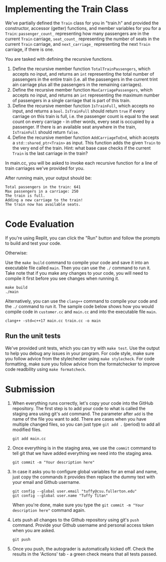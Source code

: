 # Implementing the Train Class
We've partially defined the `Train` class for you in "train.h" and provided the constructor, accessor (getter) functions, and member variables for you for a `Train`: `passenger_count_` representing how many passengers are in the current `Train` carriage, `seat_count_` representing the number of seats in the current `Train` carriage, and `next_carriage_` representing the next `Train` carriage, if there is one.

You are tasked with defining the recursive functions.
1. Define the recursive member function `TotalTrainPassengers`, which accepts no input, and returns an `int` representing the total number of passengers in the entire train (i.e. all the passengers in the current trint ain carriage plus all the passengers in the remaining carriages).
2. Define the recursive member function `MaxCarriagePassengers`, which accepts no input, and returns an `int` representing the maximum number of passengers in a single carriage that is part of this train.
3. Define the recursive member function `IsTrainFull`, which accepts no input, and returns a `bool`. `IsTrainFull` should return `true` if every carriage on this train is full, i.e. the passenger count is equal to the seat count on every carriage - in other words, every seat is occupied by a passenger. If there is an available seat anywhere in the train, `IsTrainFull` should return `false`.
4. Define the recursive member function `AddCarriageToEnd`, which accepts a `std::shared_ptr<Train>` as input. This function adds the given `Train` to the very end of the train. Hint: what base case checks if the current `Train` is the last carriage in the train?

In main.cc, you will be asked to invoke each recursive function for a line of train carriages we've provided for you.

After running main, your output should be:
```
Total passengers in the train: 641
Max passengers in a carriage: 250
The train is full.
Adding a new carriage to the train!
The train now has available seats.
```

# Code Evaluation

If you're using Replit, you can click the "Run" button and follow the prompts to build and test your code.

Otherwise:

Use the `make build` command to compile your code and save it into an executable file called `main`.
Then you can use the `./` command to run it. Take note that if you make any changes to your code, you will need to compile it first before you see changes when running it.

```
make build
./main
```

Alternatively, you can use the `clang++` command to compile your code and the `./` command to run it. 
The sample code below shows how you would compile code in `customer.cc` and `main.cc` and into the executable file `main`. 

```
clang++ -std=c++17 main.cc train.cc -o main
```


## Run the unit tests

We've provided unit tests, which you can try with ``make test``. Use the output to help you debug any issues in your program.
For code style, make sure you follow advice from the stylechecker using ``make stylecheck``.
For code formatting, make sure you follow advice from the formatchecker to improve code readbility using ``make formatcheck``.

# Submission
1. When everything runs correctly,  let's copy your code into the GitHub repository. The first step is to add your code to what is called the staging area using git's `add` command. The parameter after `add` is the name of the file you want to add. There are cases when you have multiple changed files, so you can just type `git add .` (period) to add all modified files.

    ```
    git add main.cc
    ```
1. Once everything is in the staging area, we use the `commit` command to tell git that we have added everything we need into the staging area.

    ```
    git commit -m "Your description here"
    ```
1. In case it asks you  to configure global variables for an email and name, just copy the commands it provides then replace the dummy text with your email and Github username.

    ```
    git config --global user.email "tuffy@csu.fullerton.edu"
    git config --global user.name "Tuffy Titan"
    ```
    When you're done, make sure you type the `git commit -m "Your description here"` command again.    
1. Lets push all changes to the Github repository using git's `push` command. Provide your Github username and personal access token when you are asked.

    ```
    git push
    ```
1. Once you push, the autograder is automatically kicked off. Check the results in the 'Actions' tab - a green check means that all tests passed.

